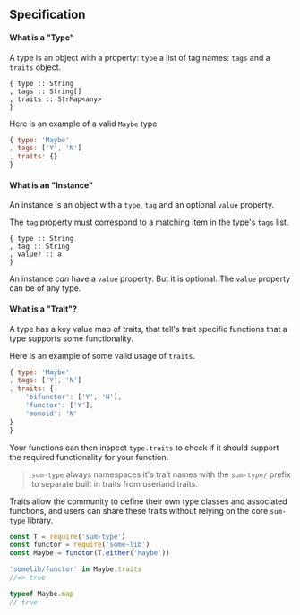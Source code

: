 ## Specification

#### What is a "Type"

A type is an object with a property: `type` a list of tag names: `tags` and a `traits` object.


```
{ type :: String
, tags :: String[]
, traits :: StrMap<any>
}
```

Here is an example of a valid `Maybe` type

```js
{ type: 'Maybe'
, tags: ['Y', 'N']
, traits: {}
}
```

#### What is an "Instance"

An instance is an object with a `type`, `tag` and an optional `value` property.

The `tag` property must correspond to a matching item in the type's `tags` list.

```
{ type :: String
, tag :: String
, value? :: a
}
```

An instance _can_ have a `value` property. But it is optional. The `value` property can be of any type.

#### What is a "Trait"?

A type has a key value map of traits, that tell's trait specific functions that a type supports some functionality.

Here is an example of some valid usage of `traits`.

```js
{ type: 'Maybe'
, tags: ['Y', 'N']
, traits: {
	'bifunctor': ['Y', 'N'],
	'functor': ['Y'],
	'monoid': 'N'
}
}
```

Your functions can then inspect `type.traits` to check if it should support the required functionality for your function.

> `sum-type` always namespaces it's trait names with the `sum-type/` prefix to separate built in traits from userland traits.

Traits allow the community to define their own type classes and associated functions, and users can share these traits without relying on the core `sum-type` library.

```js
const T = require('sum-type')
const functor = require('some-lib')
const Maybe = functor(T.either('Maybe'))

'somelib/functor' in Maybe.traits
//=> true

typeof Maybe.map
// true
```